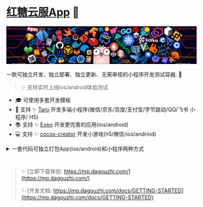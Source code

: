 # [红糖云服App](https://mp.dagouzhi.com/) 👋

![](https://github.com/htyf-mp-community/.github/blob/main/profile/header_1.png?raw=true)

一款可独立开发、独立部署、独立更新、无需审核的小程序开发测试容器. 🌈    

>✨ 支持实时上线ios/android体验测试

* 🎓   可使用多套开发模板
* 🌱   支持 ✨ [Taro](https://docs.taro.zone/docs/) 开发多端小程序(微信/京东/百度/支付宝/字节跳动/QQ/飞书 小程序/ H5)
* 📚   支持 ✨ [Expo](https://docs.expo.dev/versions/v50.0.0/sdk/brightness/) 开发更完善的应用(ios/android)
* 💻   支持 ✨ [cocos-creator](https://www.cocos.com/creator) 开发小游戏(h5/微信/ios/android)

<details>
  <summary>一套代码可独立打包App(ios/android)和小程序两种方式</summary>
  <br>
</details>

# 
> ✨ [立即下载体验: https://mp.dagouzhi.com/](https://mp.dagouzhi.com/)
>
> ✨ [开发文档: https://mp.dagouzhi.com/docs/GETTING-STARTED](https://mp.dagouzhi.com/docs/GETTING-STARTED)

